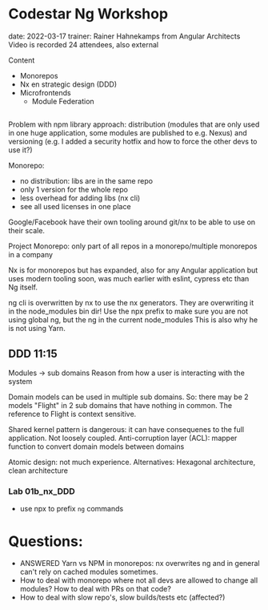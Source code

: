 # Codestar Ng Workshop

date: 2022-03-17
trainer: Rainer Hahnekamps from Angular Architects
Video is recorded
24 attendees, also external

Content

- Monorepos
- Nx en strategic design (DDD)
- Microfrontends
    - Module Federation

## 

Problem with npm library approach: 
distribution (modules that are only used in one huge application, some modules are published to e.g. Nexus) 
and versioning (e.g. I added a security hotfix and how to force the other devs to use it?)

Monorepo: 
 - no distribution: libs are in the same repo
 - only 1 version for the whole repo
 - less overhead for adding libs (nx cli)
 - see all used licenses in one place

Google/Facebook have their own tooling around git/nx to be able to use on their scale.

Project Monorepo: only part of all repos in a monorepo/multiple monorepos in a company

Nx is for monorepos but has expanded, also for any Angular application but uses modern tooling soon, was much earlier with eslint, cypress etc than Ng itself.

ng cli is overwritten by nx to use the nx generators. They are overwriting it in the node_modules bin dir!
Use the npx prefix to make sure you are not using global ng, but the ng in the current node_modules
This is also why he is not using Yarn.

## DDD 11:15

Modules -> sub domains
Reason from how a user is interacting with the system

Domain models can be used in multiple sub domains. So: there may be 2 models "Flight" in 2 sub domains that have nothing in common. The reference to Flight is context sensitive.

Shared kernel pattern is dangerous: it can have consequenes to the full application. Not loosely coupled.
Anti-corruption layer (ACL): mapper function to convert domain models between domains

Atomic design: not much experience.
Alternatives: Hexagonal architecture, clean architecture

### Lab 01b_nx_DDD

- use npx to prefix `ng` commands

# Questions:

- ANSWERED Yarn vs NPM in monorepos: nx overwrites ng and in general can't rely on cached modules sometimes.
- How to deal with monorepo where not all devs are allowed to change all modules? How to deal with PRs on that code?
- How to deal with slow repo's, slow builds/tests etc (affected?)


